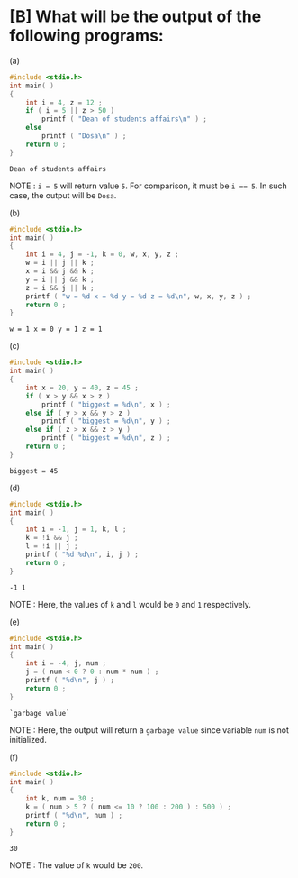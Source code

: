 # [B] What will be the output of the following programs:

(a)

````c
#include <stdio.h>
int main( )
{
    int i = 4, z = 12 ;
    if ( i = 5 || z > 50 )
    	printf ( "Dean of students affairs\n" ) ;
    else
    	printf ( "Dosa\n" ) ;
    return 0 ;
}
````

````
Dean of students affairs

````

NOTE : `i = 5` will return value `5`. For comparison, it must be `i == 5`. In such case, the output will be `Dosa`.

(b)

````c
#include <stdio.h>
int main( )
{
    int i = 4, j = -1, k = 0, w, x, y, z ;
    w = i || j || k ;
    x = i && j && k ;
    y = i || j && k ;
    z = i && j || k ;
    printf ( "w = %d x = %d y = %d z = %d\n", w, x, y, z ) ;
    return 0 ;
}
````

````
w = 1 x = 0 y = 1 z = 1

````

(c)

````c
#include <stdio.h>
int main( )
{
    int x = 20, y = 40, z = 45 ;
    if ( x > y && x > z )
    	printf ( "biggest = %d\n", x ) ;
    else if ( y > x && y > z )
    	printf ( "biggest = %d\n", y ) ;
    else if ( z > x && z > y )
    	printf ( "biggest = %d\n", z ) ;
    return 0 ;
}
````

````
biggest = 45

````

(d)

````c
#include <stdio.h>
int main( )
{
    int i = -1, j = 1, k, l ;
    k = !i && j ;
    l = !i || j ;
    printf ( "%d %d\n", i, j ) ;
    return 0 ;
}
````

````
-1 1

````

NOTE : Here, the values  of `k` and `l` would be `0` and `1` respectively.

(e)

````c
#include <stdio.h>
int main( )
{
    int i = -4, j, num ;
    j = ( num < 0 ? 0 : num * num ) ;
    printf ( "%d\n", j ) ;
    return 0 ;
}
````

````
`garbage value`

````

NOTE : Here, the output will return  a `garbage value` since variable `num` is not initialized.

(f)

````c
#include <stdio.h>
int main( )
{
    int k, num = 30 ;
    k = ( num > 5 ? ( num <= 10 ? 100 : 200 ) : 500 ) ;
    printf ( "%d\n", num ) ;
    return 0 ;
}
````

````
30

````

NOTE : The value of `k` would be `200`.
